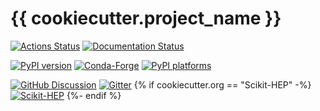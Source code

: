 # {{ cookiecutter.project_name }}

[![Actions Status][actions-badge]][actions-link]
[![Documentation Status][rtd-badge]][rtd-link]

[![PyPI version][pypi-version]][pypi-link]
[![Conda-Forge][conda-badge]][conda-link]
[![PyPI platforms][pypi-platforms]][pypi-link]

[![GitHub Discussion][github-discussions-badge]][github-discussions-link]
[![Gitter][gitter-badge]][gitter-link]
{% if cookiecutter.org == "Scikit-HEP" -%}
[![Scikit-HEP][sk-badge]](https://scikit-hep.org/)
{%- endif %}

<!-- prettier-ignore-start -->
[actions-badge]:            {{cookiecutter.url}}/workflows/CI/badge.svg
[actions-link]:             {{cookiecutter.url}}/actions
[conda-badge]:              https://img.shields.io/conda/vn/conda-forge/{{cookiecutter.project_name}}
[conda-link]:               https://github.com/conda-forge/{{cookiecutter.project_name}}-feedstock
[github-discussions-badge]: https://img.shields.io/static/v1?label=Discussions&message=Ask&color=blue&logo=github
[github-discussions-link]:  {{cookiecutter.url}}/discussions
[gitter-badge]:             https://badges.gitter.im/{{cookiecutter.url}}/community.svg
[gitter-link]:              https://gitter.im/{{cookiecutter.url}}/community?utm_source=badge&utm_medium=badge&utm_campaign=pr-badge
[pypi-link]:                https://pypi.org/project/{{cookiecutter.project_name}}/
[pypi-platforms]:           https://img.shields.io/pypi/pyversions/{{cookiecutter.project_name}}
[pypi-version]:             https://badge.fury.io/py/{{cookiecutter.project_name}}.svg
[rtd-badge]:                https://readthedocs.org/projects/{{cookiecutter.project_name}}/badge/?version=latest
[rtd-link]:                 https://{{cookiecutter.project_name}}.readthedocs.io/en/latest/?badge=latest
[sk-badge]:                 https://scikit-hep.org/assets/images/Scikit--HEP-Project-blue.svg
<!-- prettier-ignore-end -->

